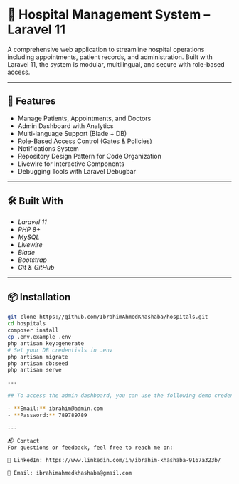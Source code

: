 # 🏥 Hospital Management System – Laravel 11

A comprehensive web application to streamline hospital operations including appointments, patient records, and administration. Built with Laravel 11, the system is modular, multilingual, and secure with role-based access.

---

## 🚀 Features

- Manage Patients, Appointments, and Doctors
- Admin Dashboard with Analytics
- Multi-language Support (Blade + DB)
- Role-Based Access Control (Gates & Policies)
- Notifications System
- Repository Design Pattern for Code Organization
- Livewire for Interactive Components
- Debugging Tools with Laravel Debugbar

---

## 🛠 Built With

- *Laravel 11*
- *PHP 8+*
- *MySQL*
- *Livewire*
- *Blade*
- *Bootstrap*
- *Git & GitHub*

---

## 📦 Installation

```bash
git clone https://github.com/IbrahimAhmedKhashaba/hospitals.git
cd hospitals
composer install
cp .env.example .env
php artisan key:generate
# Set your DB credentials in .env
php artisan migrate
php artisan db:seed
php artisan serve

---

## To access the admin dashboard, you can use the following demo credentials:

- **Email:** ibrahim@admin.com  
- **Password:** 789789789

---

📬 Contact
For questions or feedback, feel free to reach me on:

💼 LinkedIn: https://www.linkedin.com/in/ibrahim-khashaba-9167a323b/

📧 Email: ibrahimahmedkhashaba@gmail.com
